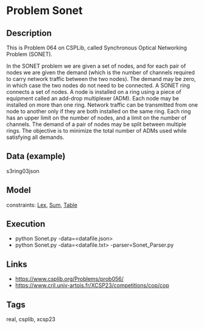 # Problem Sonet
## Description
This is Problem 064 on CSPLib, called Synchronous Optical Networking Problem (SONET).

In the SONET problem we are given a set of nodes, and for
each pair of nodes we are given the demand (which is the number of channels required to carry
network traffic between the two nodes). The demand may be zero, in which case the two nodes
do not need to be connected. A SONET ring connects a set of nodes. A node is installed on
a ring using a piece of equipment called an add-drop multiplexer (ADM). Each node may be
installed on more than one ring. Network traffic can be transmitted from one node to another
only if they are both installed on the same ring. Each ring has an upper limit on the number
of nodes, and a limit on the number of channels. The demand of a pair of nodes may be split
between multiple rings. The objective is to minimize the total number of ADMs used while
satisfying all demands.

## Data (example)
  s3ring03json

## Model
  constraints: [Lex](http://pycsp.org/documentation/constraints/Lex), [Sum](http://pycsp.org/documentation/constraints/Sum), [Table](http://pycsp.org/documentation/constraints/Table)

## Execution
  - python Sonet.py -data=<datafile.json>
  - python Sonet.py -data=<datafile.txt> -parser=Sonet_Parser.py

## Links
  - https://www.csplib.org/Problems/prob056/
  - https://www.cril.univ-artois.fr/XCSP23/competitions/cop/cop

## Tags
  real, csplib, xcsp23
